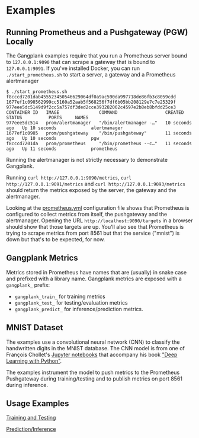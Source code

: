# Examples
## Running Prometheus and a Pushgateway (PGW) Locally
The Gangplank examples require that you run a Prometheus server bound to `127.0.0.1:9090` that can scrape a gateway that is
bound to `127.0.0.1:9091`. If you've installed Docker, you can run `./start_prometheus.sh` to start a server, a gateway and
a Prometheus alertmanager

```
$ ./start_prometheus.sh 
f8cccd7201dab455523450546629064df0a9ac590da997718de86fb3c8059cdd
1677ef1c098562999cc5160a52aab5f568256f7df6b05bb208129e7c7e25329f
977eee5dc5149d9f2cc5a757df3ded2cce393282062c4597e2b8eb8bfdd25ce3
CONTAINER ID   IMAGE               COMMAND                  CREATED          STATUS          PORTS     NAMES
977eee5dc514   prom/alertmanager   "/bin/alertmanager -…"   10 seconds ago   Up 10 seconds             alertmanager
1677ef1c0985   prom/pushgateway    "/bin/pushgateway"       11 seconds ago   Up 10 seconds             pgw
f8cccd7201da   prom/prometheus     "/bin/prometheus --c…"   11 seconds ago   Up 11 seconds             prometheus
```

Running the alertmanager is not strictly necessary to demonstrate Gangplank.

Running `curl http://127.0.0.1:9090/metrics`, `curl http://127.0.0.1:9091/metrics` and `curl http://127.0.0.1:9093/metrics` should return the metrics
exposed by the server, the gateway and the alertmanager.

Looking at the [prometheus.yml](./prometheus/prometheus.yml) configuration file shows that Prometheus is configured to collect metrics from itself, the pushgateway and
the alertmanager. Opening the URL `http://localhost:9090/targets` in a browser should show that those targets are up. You'll also see that Prometheus is
trying to scrape metrics from port 8561 but that the service ("mnist") is down but that's to be expected, for now.

## Gangplank Metrics
Metrics stored in Prometheus have names that are (usually) in snake case and prefixed with a library name. Gangplank metrics are exposed with a `gangplank_` prefix:
 * `gangplank_train_` for training metrics
 * `gangplank_test_` for testing/evaluation metrics
 * `gangplank_predict_` for inference/prediction metrics.


## MNIST Dataset
The examples use a convolutional neural network (CNN) to classify the handwritten digits in the MNIST database.
The CNN model is from one of François Chollet's [Jupyter notebooks](https://github.com/fchollet/deep-learning-with-python-notebooks/blob/master/chapter08_intro-to-dl-for-computer-vision.ipynb)
that accompany his book ["Deep Learning with Python"]([https://www.manning.com/books/deep-learning-with-python](https://www.manning.com/books/deep-learning-with-python-second-edition)).

The examples instrument the model to push metrics to the Prometheus Pushgateway during training/testing and to publish metrics on port 8561 during inference.


## Usage Examples
[Training and Testing](https://github.com/hammingweight/gangplank/tree/main/examples/train)

[Prediction/Inference](https://github.com/hammingweight/gangplank/tree/main/examples/predict)

